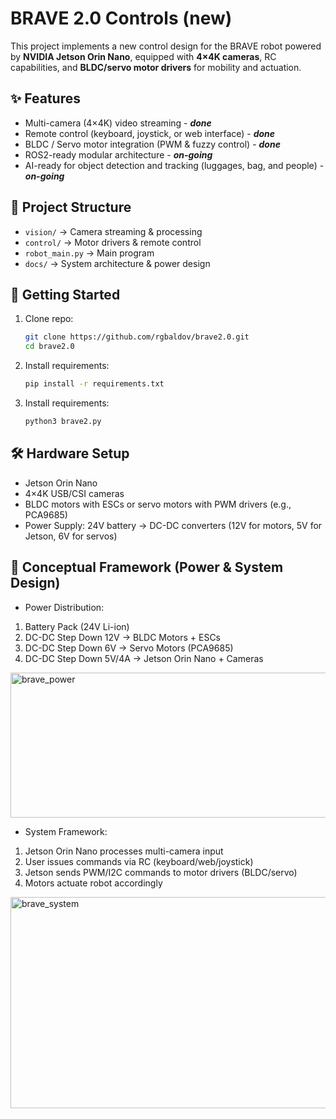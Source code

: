 # BRAVE 2.0 Controls (new)

This project implements a new control design for the BRAVE robot powered by **NVIDIA Jetson Orin Nano**, equipped with **4×4K cameras**, RC capabilities, and **BLDC/servo motor drivers** for mobility and actuation.  

## ✨ Features
- Multi-camera (4×4K) video streaming - _**done**_
- Remote control (keyboard, joystick, or web interface) - _**done**_
- BLDC / Servo motor integration (PWM & fuzzy control) - _**done**_
- ROS2-ready modular architecture - _**on-going**_
- AI-ready for object detection and tracking (luggages, bag, and people) - _**on-going**_

## 📂 Project Structure
- `vision/` → Camera streaming & processing
- `control/` → Motor drivers & remote control
- `robot_main.py` → Main program
- `docs/` → System architecture & power design

## 🚀 Getting Started
1. Clone repo:
   ```bash
   git clone https://github.com/rgbaldov/brave2.0.git
   cd brave2.0
2. Install requirements:
    ```bash
   pip install -r requirements.txt
3. Install requirements:
    ```bash
   python3 brave2.py

## 🛠️ Hardware Setup
- Jetson Orin Nano
- 4×4K USB/CSI cameras
- BLDC motors with ESCs or servo motors with PWM drivers (e.g., PCA9685)
- Power Supply: 24V battery → DC-DC converters (12V for motors, 5V for Jetson, 6V for servos)

## 📐 Conceptual Framework (Power & System Design)
- Power Distribution:
1. Battery Pack (24V Li-ion)
2. DC-DC Step Down 12V → BLDC Motors + ESCs
3. DC-DC Step Down 6V → Servo Motors (PCA9685)
4. DC-DC Step Down 5V/4A → Jetson Orin Nano + Cameras

<img width="1106" height="232" alt="brave_power" src="https://github.com/user-attachments/assets/9ed97946-3dc6-4912-99f6-f2dfc8453d65" />

- System Framework:
1. Jetson Orin Nano processes multi-camera input
2. User issues commands via RC (keyboard/web/joystick)
3. Jetson sends PWM/I2C commands to motor drivers (BLDC/servo)
4. Motors actuate robot accordingly

<img width="816" height="338" alt="brave_system" src="https://github.com/user-attachments/assets/5d5e81f9-c9ad-438b-b827-1b95f2ba1c92" />

